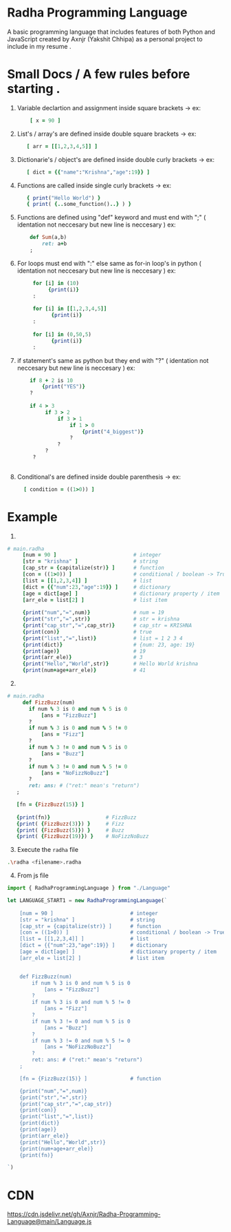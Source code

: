 # Radha Programming Language

A basic programming language that includes features of both Python and JavaScript created by Axnjr (Yakshit Chhipa) as a personal project to include in my resume .

# Small Docs / A few rules before starting .
 
 1) Variable declartion and assignment inside square brackets -> ex: 
    ```ruby
        [ x = 90 ]
    ```
 
 2) List's / array's are defined inside double square brackets -> ex: 
     ```ruby
        [ arr = [[1,2,3,4,5]] ] 
     ```
 
 3) Dictionarie's / object's are defined inside double curly brackets -> ex: 
     ```ruby
        [ dict = {{"name":"Krishna","age":19}} ] 
     ```
 
 4) Functions are called inside single curly brackets -> ex: 
     ```ruby 
        { print("Hello World") } 
        { print( {..some_function()..} ) }
     ```
 
 5) Functions are defined using "def" keyword and must end with ";" ( identation not neccesary but new line is neccesary )
      ex: 
      ```ruby
          def Sum(a,b) 
              ret: a+b
          ;
      ```
 
 6) For loops must end with ":" else same as for-in loop's in python ( identation not neccesary but new line is neccesary )
       ex: 
       ```ruby
            for [i] in (10)
                 {print(i)}
            :
            
            for [i] in [[1,2,3,4,5]]
                  {print(i)}
            :
            
            for [i] in (0,50,5)
                  {print(i)}
            :
       ```
 
  7) if statement's same as python but they end with "?" ( identation not neccesary but new line is neccesary )
      ex: 
      ```ruby
          if 8 + 2 is 10
              {print("YES")}
          ?
          
          if 4 > 3
               if 3 > 2
                   if 3 > 1
                       if 1 > 0
                           {print("4_biggest")}
                       ?
                   ?
               ?   
           ?
           
      ```
 
  8) Conditional's are defined inside double parenthesis -> ex: 
      ```ruby
        [ condition = ((1>0)) ] 
      ```
      
# Example

1)
```ruby
# main.radha
     [num = 90 ]                         # integer
     [str = "krishna" ]                  # string
     [cap_str = {capitalize(str)} ]      # function
     [con = ((1>0)) ]                    # conditional / boolean -> True
     [list = [[1,2,3,4]] ]               # list
     [dict = {{"num":23,"age":19}} ]     # dictionary
     [age = dict[age] ]                  # dictionary property / item
     [arr_ele = list[2] ]                # list item
     
     {print("num","=",num)}              # num = 19
     {print("str","=",str)}              # str = krishna
     {print("cap_str","=",cap_str)}      # cap_str = KRISHNA
     {print(con)}                        # true
     {print("list","=",list)}            # list = 1 2 3 4
     {print(dict)}                       # {num: 23, age: 19}
     {print(age)}                        # 19
     {print(arr_ele)}                    # 3
     {print("Hello","World",str)}        # Hello World krishna
     {print(num+age+arr_ele)}            # 41

```

2) 
 ```ruby
# main.radha
      def FizzBuzz(num)                   
        if num % 3 is 0 and num % 5 is 0
            [ans = "FizzBuzz"]
        ?
        if num % 3 is 0 and num % 5 != 0
            [ans = "Fizz"]
        ?
        if num % 3 != 0 and num % 5 is 0
            [ans = "Buzz"]
        ?
        if num % 3 != 0 and num % 5 != 0
            [ans = "NoFizzNoBuzz"]
        ?
        ret: ans: # ("ret:" mean's "return")
    ;

    [fn = {FizzBuzz(15)} ]
    
    {print(fn)}                  # FizzBuzz
    {print( {FizzBuzz(3)}) }     # Fizz
    {print( {FizzBuzz(5)}) }     # Buzz
    {print( {FizzBuzz(19)}) }    # NoFizzNoBuzz

```
3) Execute the `radha` file
```bash
.\radha <filename>.radha
```

4) From js file
```js
import { RadhaProgrammingLanguage } from "./Language"

let LANGUAGE_START1 = new RadhaProgrammingLanguage(`
    
    [num = 90 ]                         # integer
    [str = "krishna" ]                  # string
    [cap_str = {capitalize(str)} ]      # function
    [con = ((1>0)) ]                    # conditional / boolean -> True
    [list = [[1,2,3,4]] ]               # list
    [dict = {{"num":23,"age":19}} ]     # dictionary
    [age = dict[age] ]                  # dictionary property / item
    [arr_ele = list[2] ]                # list item


    def FizzBuzz(num)                   
        if num % 3 is 0 and num % 5 is 0
            [ans = "FizzBuzz"]
        ?
        if num % 3 is 0 and num % 5 != 0
            [ans = "Fizz"]
        ?
        if num % 3 != 0 and num % 5 is 0
            [ans = "Buzz"]
        ?
        if num % 3 != 0 and num % 5 != 0
            [ans = "NoFizzNoBuzz"]
        ?
        ret: ans: # ("ret:" mean's "return")
    ;

    [fn = {FizzBuzz(15)} ]              # function

    {print("num","=",num)}
    {print("str","=",str)}
    {print("cap_str","=",cap_str)}
    {print(con)}
    {print("list","=",list)}
    {print(dict)}
    {print(age)}
    {print(arr_ele)}
    {print("Hello","World",str)}
    {print(num+age+arr_ele)}
    {print(fn)}

`)
```

# CDN 
 
 https://cdn.jsdelivr.net/gh/Axnjr/Radha-Programming-Language@main/Language.js

